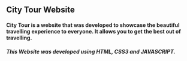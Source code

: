 ## City Tour Website

#### City Tour is a website that was developed to showcase the beautiful travelling experience to everyone. It allows you to get the best out of travelling.

##### This Website was developed using HTML, CSS3 and JAVASCRIPT.
